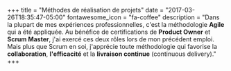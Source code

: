 +++
title = "Méthodes de réalisation de projets"
date = "2017-03-26T18:35:47-05:00"
fontawesome_icon = "fa-coffee"
description = "Dans la plupart de mes expériences professionnelles, c'est la  méthodologie **Agile** qui a été appliquée. Au bénéfice de certifications de **Product Owner** et **Scrum Master**, j'ai exercé ces deux rôles lors de mon précédent emploi. Mais plus que Scrum en soi, j'apprécie toute méthodologie qui favorise la **collaboration**, **l'efficacité** et la **livraison continue** (continuous delivery)."
+++
